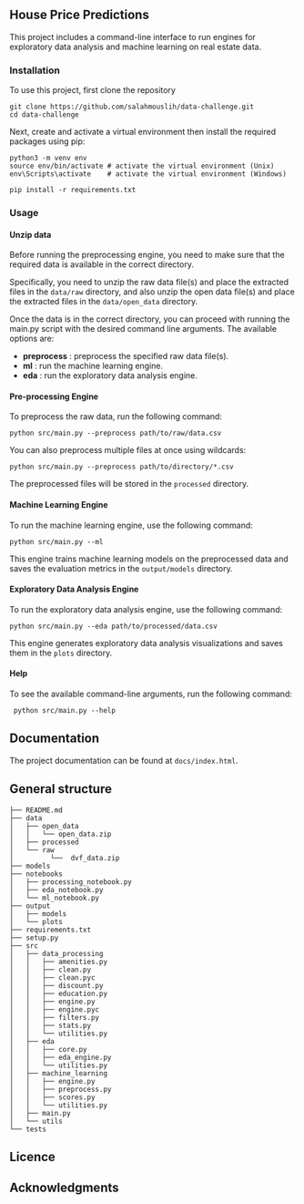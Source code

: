 ## House Price Predictions

This project includes a command-line interface to run engines for exploratory data analysis and machine learning on real estate data.

### Installation

To use this project, first clone the repository

```
git clone https://github.com/salahmouslih/data-challenge.git
cd data-challenge
```

Next, create and activate a virtual environment then install the required packages using pip:

```
python3 -m venv env 
source env/bin/activate # activate the virtual environment (Unix)
env\Scripts\activate    # activate the virtual environment (Windows)
```

```
pip install -r requirements.txt
```

### Usage

#### Unzip data

Before running the preprocessing engine, you need to make sure that the required data is available in the correct directory. 

Specifically, you need to unzip the raw data file(s) and place the extracted files in the `data/raw` directory, and also unzip the open data file(s) and place the extracted files in the `data/open_data` directory. 

Once the data is in the correct directory, you can proceed with running the main.py script with the desired command line arguments. The available options are:

- **preprocess** : preprocess the specified raw data file(s).
- **ml** : run the machine learning engine.
- **eda** : run the exploratory data analysis engine.

#### Pre-processing Engine
To preprocess the raw data, run the following command:

``` python src/main.py --preprocess path/to/raw/data.csv ```

You can also preprocess multiple files at once using wildcards:

``` python src/main.py --preprocess path/to/directory/*.csv ```

The preprocessed files will be stored in the `processed` directory.

#### Machine Learning Engine
To run the machine learning engine, use the following command:

``` python src/main.py --ml ```

This engine trains machine learning models on the preprocessed data and saves the evaluation metrics in the `output/models` directory.

#### Exploratory Data Analysis Engine

To run the exploratory data analysis engine, use the following command:

```python src/main.py --eda path/to/processed/data.csv```

This engine generates exploratory data analysis visualizations and saves them in the `plots` directory.

#### Help

To see the available command-line arguments, run the following command:

``` python src/main.py --help``` 

## Documentation
The project documentation can be found at `docs/index.html`.

## General structure

```
├── README.md
├── data
│   ├── open_data
│   │   └── open_data.zip
│   ├── processed  
│   └── raw
│         └──  dvf_data.zip
├── models
├── notebooks
│   ├── processing_notebook.py
│   ├── eda_notebook.py
│   └── ml_notebook.py
├── output
│   ├── models
│   └── plots
├── requirements.txt
├── setup.py
├── src
│   ├── data_processing
│   │   ├── amenities.py
│   │   ├── clean.py
│   │   ├── clean.pyc
│   │   ├── discount.py
│   │   ├── education.py
│   │   ├── engine.py
│   │   ├── engine.pyc
│   │   ├── filters.py
│   │   ├── stats.py
│   │   └── utilities.py
│   ├── eda
│   │   ├── core.py
│   │   ├── eda_engine.py
│   │   └── utilities.py
│   ├── machine_learning
│   │   ├── engine.py
│   │   ├── preprocess.py
│   │   ├── scores.py
│   │   └── utilities.py
│   ├── main.py
│   └── utils
└── tests
```


## Licence
## Acknowledgments 
